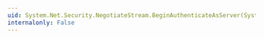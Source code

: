 ```yaml
---
uid: System.Net.Security.NegotiateStream.BeginAuthenticateAsServer(System.AsyncCallback,System.Object)
internalonly: False
---
```


